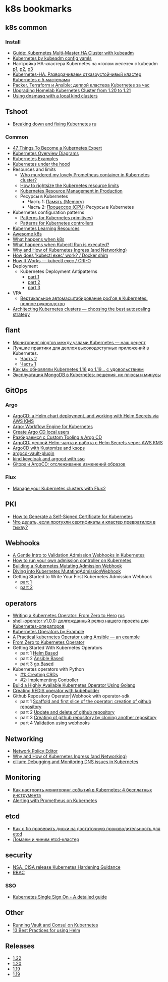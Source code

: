 # k8s bookmarks

## k8s common

### Install

- [Guide: Kubernetes Multi-Master HA Cluster with kubeadm](https://tansanrao.com/kubernetes-ha-cluster-with-kubeadm/)
- [Kubernetes by kubeadm config yamls](https://medium.com/@kosta709/kubernetes-by-kubeadm-config-yamls-94e2ee11244)
- Настройка НА-кластера Kubernetes на «голом железе» с kubeadm [p1](https://habr.com/ru/company/southbridge/blog/439562/), [p2](https://habr.com/ru/company/southbridge/blog/443110/), [p3](https://habr.com/ru/company/southbridge/blog/443658/)
- [Kubernetes-HA. Разворачиваем отказоустойчивый кластер Kubernetes c 5 мастерами](https://habr.com/ru/post/358264/)
- [Packer, Terraform и Ansible: деплой кластера Kubernetes за час](https://habr.com/ru/company/croc/blog/492616/)
- [Upgrading Homelab Kubernetes Cluster from 1.20 to 1.21](https://www.lisenet.com/2021/upgrading-homelab-kubernetes-cluster-from-1-20-to-1-21/)
- [Using dnsmasq with a local kind clusters](https://medium.com/@charled.breteche/using-dnsmasq-with-a-local-kind-clusters-9a27c8987073)

## Tshoot

- [Breaking down and fixing Kubernetes](https://itnext.io/breaking-down-and-fixing-kubernetes-4df2f22f87c3) [ru](https://habr.com/ru/company/mailru/blog/567512/)

### Common

- [47 Things To Become a Kubernetes Expert](https://ymmt2005.hatenablog.com/entry/k8s-things)
- [Kubernetes Overview Diagrams](https://brennerm.github.io/posts/kubernetes-overview-diagrams.html)
- [Kubernetes Examples](https://github.com/ContainerSolutions/kubernetes-examples)
- [Kubernetes under the hood](https://github.com/mvallim/kubernetes-under-the-hood)
- Resources and limits
  - [Who murdered my lovely Prometheus container in Kubernetes cluster?](https://engineering.linecorp.com/en/blog/prometheus-container-kubernetes-cluster/)
  - [How to rightsize the Kubernetes resource limits](https://sysdig.com/blog/kubernetes-resource-limits/)
  - [Kubernetes Resource Management in Production](https://itnext.io/kubernetes-resource-management-in-production-d5382c904ed1)
  - Ресурсы в Kubernetes
    - Часть 1: [Память (Memory)](https://ealebed.github.io/posts/2019/%D1%80%D0%B5%D1%81%D1%83%D1%80%D1%81%D1%8B-%D0%B2-kubernetes-%D1%87%D0%B0%D1%81%D1%82%D1%8C-1-memory/)
    - Часть 2: [Процессор (CPU)](https://ealebed.github.io/posts/2019/%D1%80%D0%B5%D1%81%D1%83%D1%80%D1%81%D1%8B-%D0%B2-kubernetes-%D1%87%D0%B0%D1%81%D1%82%D1%8C-2-cpu/)
      Ресурсы в Kubernetes
- Kubernetes configuration patterns
  - [Patterns for Kubernetes primitives](https://developers.redhat.com/blog/2021/04/28/kubernetes-configuration-patterns-part-1-patterns-for-kubernetes-primitives#configuration_with_secrets))
  - [Patterns for Kubernetes controllers](https://developers.redhat.com/blog/2021/05/05/kubernetes-configuration-patterns-part-2-patterns-for-kubernetes-controllers#configuration_with_central_configmaps)
- [Kubernetes Learning Resources](https://docs.google.com/spreadsheets/d/10NltoF_6y3mBwUzQ4bcQLQfCE1BWSgUDcJXy-Qp2JEU/edit#gid=0)
- [Awesome k8s](https://github.com/ramitsurana/awesome-kubernetes)
- [What happens when k8s](https://github.com/jamiehannaford/what-happens-when-k8s)
- [What happens when Kubectl Run is executed?](https://link.medium.com/dsrKX2mvKhb)
- [Why and How of Kubernetes Ingress (and Networking)](https://itnext.io/why-and-how-of-kubernetes-ingress-and-networking-6cb308ca03d2)
- [How does 'kubectl exec' work? / Docker shim](https://erkanerol.github.io/post/how-kubectl-exec-works/)
- [How It Works — kubectl exec / CRI-O](https://itnext.io/how-it-works-kubectl-exec-e31325daa910)
- Deployment
  - Kubernetes Deployment Antipatterns
    - [part 1](https://medium.com/containers-101/kubernetes-deployment-antipatterns-part-1-9e7b54a08b9)
    - [part 2](https://medium.com/containers-101/kubernetes-deployment-antipatterns-part-2-2af25a710bc0)
    - [part 3](https://medium.com/containers-101/kubernetes-deployment-antipatterns-part-3-dfbdd2fd3292)
- VPA
  - [Вертикальное автомасштабирование pod'ов в Kubernetes: полное руководство](https://habr.com/ru/company/flant/blog/541642/)
- [Architecting Kubernetes clusters — choosing the best autoscaling strategy](https://learnk8s.io/kubernetes-autoscaling-strategies)
## flant

- [Мониторинг ping'ов между узлами Kubernetes — наш рецепт](https://habr.com/ru/company/flant/blog/442798/)
- Лучшие практики для деплоя высокодоступных приложений в Kubernetes.
  - [Часть 2](https://habr.com/ru/company/flant/blog/549464/)
  - [Часть 1](https://habr.com/ru/company/flant/blog/545204/)
- [Как мы обновляли Kubernetes 1.16 до 1.19… с удовольствием](https://habr.com/ru/company/flant/blog/545724/)
- [Эксплуатация MongoDB в Kubernetes: решения, их плюсы и минусы](https://habr.com/ru/company/flant/blog/549040/)

## GitOps

### Argo

- [ArgoCD: a Helm chart deployment, and working with Helm Secrets via AWS KMS](https://itnext.io/argocd-a-helm-chart-deployment-and-working-with-helm-secrets-via-aws-kms-96509bfc5http://elatov.github.io/2020/01/alerting-with-prometheus-on-kubernetes/3)
- [Argo: Workflow Engine for Kubernetes](https://itnext.io/argo-workflow-engine-for-kubernetes-7ae81eda1cc5)
- [Create Argo CD local users](https://faun.pub/create-argo-cd-local-users-9e830db3763f?_branch_match_id=837017562568107773)
- [Разбираемся с Custom Tooling в Argo CD](https://habr.com/ru/post/517966/)
- [ArgoCD: деплой Helm-чарта и работа с Helm Secrets через AWS KMS](https://devsday.ru/blog/details/27843)
- [ArgoCD with Kustomize and ksops](https://blog.devgenius.io/argocd-with-kustomize-and-ksops-2d43472e9d3b)
- [argocd-vault-plugin](https://argocd-vault-plugin.readthedocs.io/en/stable/)
- [kind keycloak and argocd with sso](https://medium.com/@charled.breteche/kind-keycloak-and-argocd-with-sso-9f3536dd7f61)
- [Gitops и ArgoCD: отслеживание изменений образов](https://temofeev.ru/info/articles/gitops-i-argocd-otslezhivanie-izmeneniy-obrazov/)

### Flux

- [Manage your Kubernetes clusters with Flux2](https://medium.com/alterway/manage-your-kubernetes-clusters-with-flux2-82dd1cfe2a6a)

## PKI

- [How to Generate a Self-Signed Certificate for Kubernetes](https://phoenixnap.com/kb/kubernetes-ssl-certificates)
- [Что делать, если протухли сертификаты и кластер превратился в тыкву?](https://habr.com/ru/company/southbridge/blog/465733/)

## Webhooks

- [A Gentle Intro to Validation Admission Webhooks in Kubernetes](https://blog.container-solutions.com/a-gentle-intro-to-validation-admission-webhooks-in-kubernetes)
- [How to run your own admission controller on Kubernetes](https://blog.nillsf.com/index.php/2020/12/03/how-to-run-your-own-admission-controller-on-kubernetes/)
- [Building a Kubernetes Mutating Admission Webhook](https://didil.medium.com/building-a-kubernetes-mutating-admission-webhook-7e48729523ed)
- [Diving into Kubernetes MutatingAdmissionWebhook](https://medium.com/ibm-cloud/diving-into-kubernetes-mutatingadmissionwebhook-6ef3c5695f74)
- Getting Started to Write Your First Kubernetes Admission Webhook
  - [part 1](https://medium.com/trendyol-tech/getting-started-to-write-your-first-kubernetes-admission-webhook-part-1-623f40c2adda)
  - [part 2](https://medium.com/trendyol-tech/getting-started-to-write-your-first-kubernetes-admission-webhook-part-2-48d0b0b1780e)

## operators

- [Writing a Kubernetes Operator: From Zero to Hero](https://anupamgogoi.medium.com/writing-a-kubernetes-operator-from-zero-to-hero-8ca5dc2462b7) [rus](https://habr.com/ru/company/southbridge/blog/556860/?utm_source=habrahabr&utm_medium=rss&utm_campaign=556860)
- [shell-operator v1.0.0: долгожданный релиз нашего проекта для Kubernetes-операторов](https://habr.com/ru/company/flant/blog/551456/)
- [Kubernetes Operators by Example](https://codeburst.io/kubernetes-operators-by-example-99a77ea4ac43)
- [A Practical kubernetes Operator using Ansible — an example](https://itnext.io/a-practical-kubernetes-operator-using-ansible-an-example-d3a9d3674d5b)
- [From Zero to Kubernetes Operator](https://medium.com/@victorpaulo/from-zero-to-kubernetes-operator-dd06436b9d89)
- Getting Started With Kubernetes Operators
  - part 1 [Helm Based](https://www.velotio.com/engineering-blog/getting-started-with-kubernetes-operators-helm-based-part-1)
  - part 2 [Ansible Based](https://www.velotio.com/engineering-blog/getting-started-with-kubernetes-operators-ansible-based-part-2)
  - part 3 [go Based](https://www.velotio.com/engineering-blog/getting-started-with-kubernetes-operators-golang-based-part-3)
- Kubernetes operators with Python
  - [#1: Creating CRDs](https://brennerm.github.io/posts/k8s-operators-with-python-part-1.html)
  - [#2: Implementing Controller](https://brennerm.github.io/posts/k8s-operators-with-python-part-2.html)
- [Build a Highly Available Kubernetes Operator Using Golang](https://betterprogramming.pub/building-a-highly-available-kubernetes-operator-using-golang-fe4a44c395c2)
- [Creating REDIS operator with kubebuilder](https://www.mo4tech.com/k8s-operator-introduction.html)
- Github Repository Operator|Webhook with operator-sdk
  - part 1 [Scaffold and first slice of the operator: creation of github repository](https://pnguyen.io/posts/test-drive-kubernetes-operator-1/)
  - part 2 [Update and delete of github repository](https://pnguyen.io/posts/test-drive-kubernetes-operator-2/)
  - part 3 [Creating of github repository by cloning another repository](https://pnguyen.io/posts/test-drive-kubernetes-operator-3/)
  - part 4 [Validation using webhooks](https://pnguyen.io/posts/test-drive-kubernetes-operator-4/)

## Networking

- [Network Policy Editor](https://editor.cilium.io/)
- [Why and How of Kubernetes Ingress (and Networking)](https://itnext.io/why-and-how-of-kubernetes-ingress-and-networking-6cb308ca03d2)
- [cilium: Debugging and Monitoring DNS issues in Kubernetes](https://cilium.io/blog/2019/12/18/how-to-debug-dns-issues-in-k8s)
## Monitoring

- [Как настроить мониторинг событий в Kubernetes: 4 бесплатных инструмента](https://habr.com/ru/company/mailru/blog/570500/)
- [Alerting with Prometheus on Kubernetes](http://elatov.github.io/2020/01/alerting-with-prometheus-on-kubernetes/)


## etcd

- [Как с fio проверить диски на достаточную производительность для etcd](https://habr.com/ru/company/flant/blog/505100/)
- [Ломаем и чиним etcd-кластер](https://habr.com/ru/post/544390/)

## security

- [NSA, CISA release Kubernetes Hardening Guidance](https://www.nsa.gov/News-Features/Feature-Stories/Article-View/Article/2716980/nsa-cisa-release-kubernetes-hardening-guidance/)
- [RBAC](https://rbac.dev/)

### SSO

- [Kubernetes Single Sign On - A detailed guide](https://www.talkingquickly.co.uk/kubernetes-sso-a-detailed-guide)

## Other

- [Running Vault and Consul on Kubernetes](https://testdriven.io/blog/running-vault-and-consul-on-kubernetes/)
- [13 Best Practices for using Helm](https://codersociety.com/blog/articles/helm-best-practices)

## Releases

- [1.22](https://habr.com/ru/company/flant/blog/571184/)
- [1.20](https://habr.com/ru/company/flant/blog/530924/)
- [1.19](https://habr.com/ru/company/flant/blog/516322/)
- [1.19](https://habr.com/ru/company/flant/blog/493284/)
